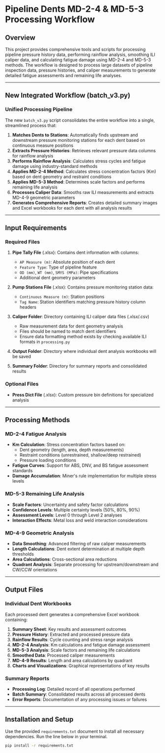 # Pipeline Dents MD-2-4 & MD-5-3 Processing Workflow

## Overview

This project provides comprehensive tools and scripts for processing pipeline pressure history data, performing rainflow analysis, smoothing ILI caliper data, and calculating fatigue damage using MD-2-4 and MD-5-3 methods. The workflow is designed to process large datasets of pipeline inspection data, pressure histories, and caliper measurements to generate detailed fatigue assessments and remaining life analyses.

---

## New Integrated Workflow (batch_v3.py)

### **Unified Processing Pipeline**
The new `batch_v3.py` script consolidates the entire workflow into a single, streamlined process that:

1. **Matches Dents to Stations**: Automatically finds upstream and downstream pressure monitoring stations for each dent based on continuous measure positions
2. **Extracts Pressure Histories**: Retrieves relevant pressure data columns for rainflow analysis
3. **Performs Rainflow Analysis**: Calculates stress cycles and fatigue damage using industry-standard methods
4. **Applies MD-2-4 Method**: Calculates stress concentration factors (Km) based on dent geometry and restraint conditions
5. **Applies MD-5-3 Method**: Determines scale factors and performs remaining life analysis
6. **Processes Caliper Data**: Smooths raw ILI measurements and extracts MD-4-9 geometric parameters
7. **Generates Comprehensive Reports**: Creates detailed summary images and Excel workbooks for each dent with all analysis results

---

## Input Requirements

### **Required Files**
1. **Pipe Tally File** (.xlsx): Contains dent information with columns:
   - `AP Measure (m)`: Absolute position of each dent
   - `Feature Type`: Type of pipeline feature
   - `OD (mm)`, `WT (mm)`, `SMYS (MPa)`: Pipe specifications
   - Additional dent geometry parameters

2. **Pump Stations File** (.xlsx): Contains pressure monitoring station data:
   - `Continuous Measure (m)`: Station positions
   - `Tag Name`: Station identifiers matching pressure history column headers

3. **Caliper Folder**: Directory containing ILI caliper data files (.xlsx/.csv)
   - Raw measurement data for dent geometry analysis
   - Files should be named to match dent identifiers
   - Ensure data formatting method exists by checking available ILI formats in `processing.py`

4. **Output Folder**: Directory where individual dent analysis workbooks will be saved

5. **Summary Folder**: Directory for summary reports and consolidated results

### **Optional Files**
- **Press Dict File** (.xlsx): Custom pressure bin definitions for specialized analysis

---

## Processing Methods

### **MD-2-4 Fatigue Analysis**
- **Km Calculation**: Stress concentration factors based on:
  - Dent geometry (length, area, depth measurements)
  - Restraint conditions (unrestrained, shallow/deep restrained)
  - Pressure loading conditions
- **Fatigue Curves**: Support for ABS, DNV, and BS fatigue assessment standards
- **Damage Accumulation**: Miner's rule implementation for multiple stress levels

### **MD-5-3 Remaining Life Analysis**
- **Scale Factors**: Uncertainty and safety factor calculations
- **Confidence Levels**: Multiple certainty levels (50%, 80%, 90%)
- **Assessment Levels**: Level 0 through Level 2 analyses
- **Interaction Effects**: Metal loss and weld interaction considerations

### **MD-4-9 Geometric Analysis**
- **Data Smoothing**: Advanced filtering of raw caliper measurements
- **Length Calculations**: Dent extent determination at multiple depth thresholds
- **Area Calculations**: Cross-sectional area reductions
- **Quadrant Analysis**: Separate processing for upstream/downstream and CW/CCW orientations

---

## Output Files

### **Individual Dent Workbooks**
Each processed dent generates a comprehensive Excel workbook containing:

1. **Summary Sheet**: Key results and assessment outcomes
2. **Pressure History**: Extracted and processed pressure data
3. **Rainflow Results**: Cycle counting and stress range analysis
4. **MD-2-4 Analysis**: Km calculations and fatigue damage assessment
5. **MD-5-3 Analysis**: Scale factors and remaining life calculations
6. **Smoothed Data**: Processed caliper measurements
7. **MD-4-9 Results**: Length and area calculations by quadrant
8. **Charts and Visualizations**: Graphical representations of key results

### **Summary Reports**
- **Processing Log**: Detailed record of all operations performed
- **Batch Summary**: Consolidated results across all processed dents
- **Error Reports**: Documentation of any processing issues or failures

---

## Installation and Setup
Use the provided `requirements.txt` document to install all necessary dependencies. Run the line below in your terminal.

```bash
pip install -r requirements.txt
```